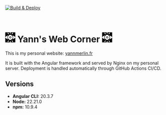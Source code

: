 [![Build & Deploy](https://github.com/yamerlin/yannmerlin-website/actions/workflows/deploy.yml/badge.svg?branch=main)](https://github.com/yamerlin/yannmerlin-website/actions/workflows/deploy.yml)

<br>

# ![logo](/public/blackeyelogo.png) Yann's Web Corner ![logo](/public/blackeyelogo.png) 

This is my personal website: [yannmerlin.fr](https://yannmerlin.fr/)

It is built with the Angular framework and served by Nginx on my personal server.
Deployment is handled automatically through GitHub Actions CI/CD.

## Versions

- **Angular CLI:** 20.3.7
- **Node:** 22.21.0
- **npm:** 10.9.4